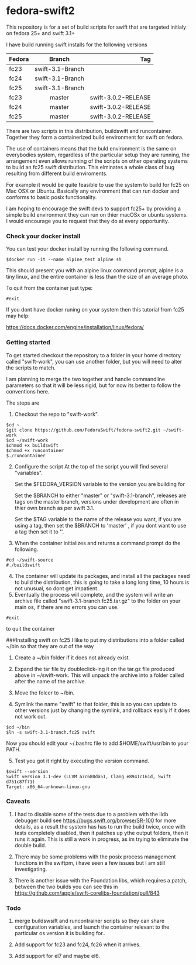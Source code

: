 # fedora-swift2
This repository is for a set of build scripts for swift that are targeted initialy on fedora 25+ and swift 3.1+ 

I have build running swift installs for the following versions 

| Fedora   |      Branch    |  Tag |
|----------|:-------------:|------:|
| fc23|  swift-3.1-Branch |   |
| fc24|     swift-3.1-Branch    |    |
| fc25 |  swift-3.1-Branch  |      |
| fc23|  master | swift-3.0.2-RELEASE  |
| fc24|     master   |  swift-3.0.2-RELEASE  |
| fc25 |  master  |   swift-3.0.2-RELEASE   |

There are two scripts in this distribution, buildswift and runcontainer. Together 
they form a containerized build environment for swift on fedora. 

The use of containers means that the buld environment is the same on everybodies 
system, regardless of the particular setup they are running, the arrangement even 
allows running of the scripts on other operating systems to build an fc25 swift distribution. This elminates a whole class of bug resulting from different build enviroments. 

For example it would be quite feasible to use the system to build for fc25 on Mac OSX or Ubuntu.
Basically any environment that can run docker and conforms to basic posix functionality. 

I am hoping to encourage the swift devs to support fc25+ by providing a simple build environment they can run on thier macOSx or ubuntu systems. I would encourage you to request that they do at every opportunity. 

### Check your docker install
You can test your docker install by running the following command.

```
$docker run -it --name alpine_test alpine sh
```

This should present you with an alpine linux command prompt, alpine is 
a tiny linux, and the entire container is less than the size of an average photo.

To quit from the container just type:
```
#exit
```

If you dont have docker runing on your system then this tutorial from fc25 may help:

https://docs.docker.com/engine/installation/linux/fedora/

### Getting started
To get started checkout the repository to a folder in your home directory 
called "swift-work", you can use another folder, but you will need to alter the scripts to match.

I am planning to merge the two together and handle commandline parameters so that
it will be less rigid, but for now its better to follow the conventions here.

The steps are

1. Checkout the repo to "swift-work".

```
$cd ~
$git clone https://github.com/FedoraSwift/fedora-swift2.git ~/swift-work
$cd ~/swift-work
$chmod +x buildswift
$chmod +x runcontainer
$./runcontainer
```
2. Configure the script
    At the top of the script you will find several "variables".

    Set the $FEDORA_VERSION variable to the version you are building for

    Set the $BRANCH to either "master" or "swift-3.1-branch", releases are tags on the 
master branch, versions under development are often in thier own branch as per swift 3.1.

    Set the $TAG variable to the name of the release you want, if you are using a tag, then set the $BRANCH to 'master'
   , if you dont want to use a tag then set it to ''. 

3. When the container initializes and returns a command prompt do the following.

```
#cd ~/swift-source
#./buildswift
```
4. The container will update its packages, and install all the packages need to build the 
distribution, this is going to take a long long time, 10 hours is not unusual, so 
dont get impatient.
5. Eventually the process will complete, and the system will write an 
archive file called "swift-3.1-branch.fc25.tar.gz" to the folder on your
main os, if there are no errors you can use.

```
#exit
```
to quit the container

###Installing swift on fc25
I like to put my distributions into a folder called ~/bin so that they 
are out of the way

1. Create a ~/bin folder if it does not already exist.

2. Expand the tar file by doubleclick-ing it on the tar.gz file produced above in ~/swift-work. This will unpack the archive into a folder called 
after the name of the archive.

3. Move the folcer to ~/bin.

4. Symlink the name "swift" to that folder, this is so you can update to other versions just by changing the symlink, 
and rollback easily if it does not work out.

```
$cd ~/bin
$ln -s swift-3.1-branch.fc25 swift
```
Now you should edit your ~/.bashrc file to add $HOME/swift/usr/bin to your PATH. 

5. Test you got it right by executing the version command. 

```
$swift --version
Swift version 3.1-dev (LLVM a7c680da51, Clang e8941c161d, Swift d751c87f71)
Target: x86_64-unknown-linux-gnu

```

### Caveats

1. I had to disable some of the tests due to a problem with the lldb debugger build
see https://bugs.swift.org/browse/SR-100 for more details, as a result the system has
has to run the build twice, once with tests completely disabled, then it patches up ythe output folders, 
then it runs it again. This is still a work in progress, as im trying to eliminate the double build. 

2. There may be some problems with the posix process management functions in the swiftpm, i have seen a few 
issues but I am still investigating.

3. There is another issue with the Foundation libs, which requires a patch, between the two builds
you can see this in https://github.com/apple/swift-corelibs-foundation/pull/843

### Todo

1. merge buildswsift and runcontrainer scripts so they can share configuration variables, and launch 
the container relevant to the particular os version it is building for..

2. Add support for fc23 and fc24, fc26 when it arrives. 

3. Add support for el7 and maybe el6. 





